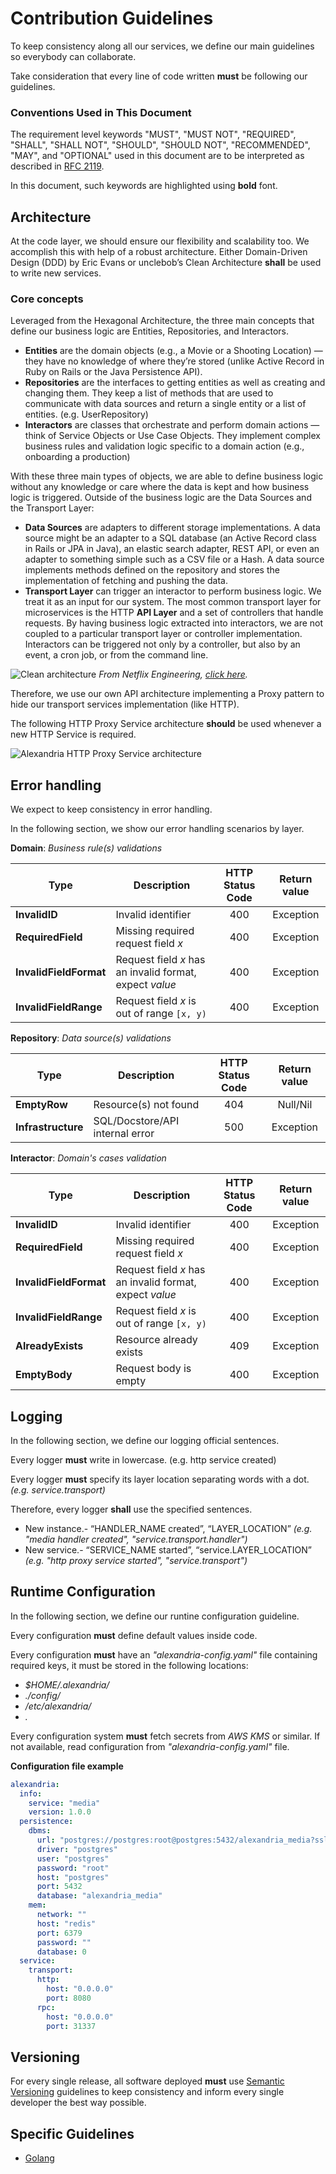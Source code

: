 # Contribution Guidelines
To keep consistency along all our services, we define our main guidelines so everybody can collaborate.

Take consideration that every line of code written **must** be following our guidelines.

### Conventions Used in This Document
The requirement level keywords "MUST", "MUST NOT", "REQUIRED", "SHALL", "SHALL NOT", "SHOULD", "SHOULD NOT", "RECOMMENDED", "MAY", and "OPTIONAL" used in this document are to be interpreted as described in [RFC 2119](https://www.ietf.org/rfc/rfc2119.txt).

In this document, such keywords are highlighted using **bold** font.

## Architecture
At the code layer, we should ensure our flexibility and scalability too. We accomplish this with help of a robust architecture.
Either Domain-Driven Design (DDD) by Eric Evans or unclebob’s Clean Architecture **shall** be used to write new services.

### Core concepts
Leveraged from the Hexagonal Architecture, the three main concepts that define our business logic are Entities, Repositories, and Interactors.
- **Entities** are the domain objects (e.g., a Movie or a Shooting Location) — they have no knowledge of where they’re stored (unlike Active Record in Ruby on Rails or the Java Persistence API).
- **Repositories** are the interfaces to getting entities as well as creating and changing them. They keep a list of methods that are used to communicate with data sources and return a single entity or a list of entities. (e.g. UserRepository)
- **Interactors** are classes that orchestrate and perform domain actions — think of Service Objects or Use Case Objects. They implement complex business rules and validation logic specific to a domain action (e.g., onboarding a production)


With these three main types of objects, we are able to define business logic without any knowledge or care where the data is kept and how business logic is triggered. Outside of the business logic are the Data Sources and the Transport Layer:
- **Data Sources** are adapters to different storage implementations.
A data source might be an adapter to a SQL database (an Active Record class in Rails or JPA in Java), an elastic search adapter, REST API, or even an adapter to something simple such as a CSV file or a Hash. A data source implements methods defined on the repository and stores the implementation of fetching and pushing the data.
- **Transport Layer** can trigger an interactor to perform business logic. We treat it as an input for our system. The most common transport layer for microservices is the HTTP **API Layer** and a set of controllers that handle requests. By having business logic extracted into interactors, we are not coupled to a particular transport layer or controller implementation. Interactors can be triggered not only by a controller, but also by an event, a cron job, or from the command line.

![Clean architecture](https://miro.medium.com/max/1400/1*NfFzI7Z-E3ypn8ahESbDzw.png "Alexandria HTTP Proxy Service architecture")
_From Netflix Engineering, [click here](https://netflixtechblog.com/ready-for-changes-with-hexagonal-architecture-b315ec967749)._

Therefore, we use our own API architecture implementing a Proxy pattern to hide our transport services implementation (like HTTP).

The following HTTP Proxy Service architecture **should** be used whenever a new HTTP Service is required.

![Alexandria HTTP Proxy Service architecture](https://raw.githubusercontent.com/maestre3d/alexandria/master/docs/Alexandria_http_service.png "Alexandria HTTP Proxy Service architecture")

## Error handling
We expect to keep consistency in error handling.

In the following section, we show our error handling scenarios by layer.


**Domain**: _Business rule(s) validations_

| Type                   |     Description                                            |  HTTP Status Code     |  Return value     |
|------------------------|------------------------------------------------------------|:---------------------:|:---------------------:|
| **InvalidID**          |  Invalid identifier                                        |   400                 |   Exception                 | 
| **RequiredField**      |  Missing required request field _x_                        |   400                 |   Exception                 |
| **InvalidFieldFormat** |  Request field _x_ has an invalid format, expect _value_   |   400                 |   Exception                 |
| **InvalidFieldRange**  |  Request field _x_ is out of range `[x, y)`                |   400                 |   Exception                 |



**Repository**: _Data source(s) validations_

| Type                    |     Description                                                 |  HTTP Status Code   |  Return value     |
|-------------------------|-----------------------------------------------------------------|:-------------------:|:---------------------:|
| **EmptyRow**            |  Resource(s) not found                  |   404                 |   Null/Nil          |
| **Infrastructure**      |  SQL/Docstore/API internal error        |   500                 |   Exception         |


**Interactor**: _Domain's cases validation_

| Type                   |     Description                                            |  HTTP Status Code     |  Return value     |
|------------------------|------------------------------------------------------------|:---------------------:|:---------------------:|
| **InvalidID**          |  Invalid identifier                                        |   400                 |   Exception                 | 
| **RequiredField**      |  Missing required request field _x_                        |   400                 |   Exception                 |
| **InvalidFieldFormat** |  Request field _x_ has an invalid format, expect _value_   |   400                 |   Exception                 |
| **InvalidFieldRange**  |  Request field _x_ is out of range `[x, y)`                |   400                 |   Exception                 |
| **AlreadyExists**      |  Resource already exists                                   |   409                 |   Exception                 |
| **EmptyBody**          |  Request body is empty                                     |   400                 |   Exception                 |


## Logging
In the following section, we define our logging official sentences.

Every logger **must** write in lowercase. (e.g. http service created)

Every logger **must** specify its layer location separating words with a dot.
_(e.g. service.transport)_

Therefore, every logger **shall** use the specified sentences.
- New instance.- “HANDLER_NAME created”, “LAYER_LOCATION” _(e.g. "media handler created", "service.transport.handler")_
- New service.- “SERVICE_NAME started”, “service.LAYER_LOCATION” _(e.g. "http proxy service started", "service.transport")_

## Runtime Configuration
In the following section, we define our runtine configuration guideline.

Every configuration **must** define default values inside code.

Every configuration **must** have an _"alexandria-config.yaml"_ file containing required keys, it must be stored in the following locations:
- _$HOME/.alexandria/_
- _./config/_
- _/etc/alexandria/_
- _._

Every configuration system **must** fetch secrets from _AWS KMS_ or similar. If not available, read configuration from _"alexandria-config.yaml"_ file.

**Configuration file example**
```yaml
alexandria:
  info:
    service: "media"
    version: 1.0.0
  persistence:
    dbms:
      url: "postgres://postgres:root@postgres:5432/alexandria_media?sslmode=disable"
      driver: "postgres"
      user: "postgres"
      password: "root"
      host: "postgres"
      port: 5432
      database: "alexandria_media"
    mem:
      network: ""
      host: "redis"
      port: 6379
      password: ""
      database: 0
  service:
    transport:
      http:
        host: "0.0.0.0"
        port: 8080
      rpc:
        host: "0.0.0.0"
        port: 31337
```

## Versioning
For every single release, all software deployed **must** use [Semantic Versioning](https://semver.org/) guidelines to keep consistency and inform every single developer the best way possible.

## Specific Guidelines
- [Golang](https://github.com/maestre3d/alexandria/blob/master/docs/GO_CONTRIBUTION.md)

